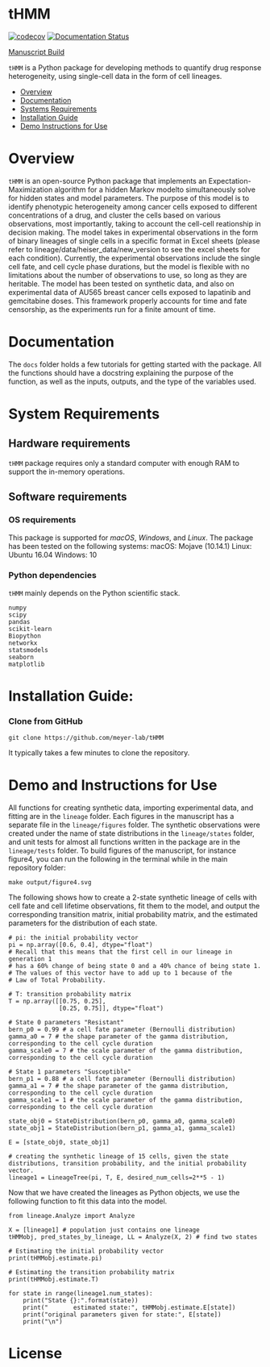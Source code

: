 # tHMM

[![codecov](https://codecov.io/gh/meyer-lab/tHMM/branch/master/graph/badge.svg)](https://codecov.io/gh/meyer-lab/tHMM)
[![Documentation Status](https://readthedocs.org/projects/tHMM/badge/?version=latest)](https://lineage-growth.readthedocs.io/en/latest/?badge=latest)

[Manuscript Build](https://meyer-lab.github.io/tHMM/manuscript.html)

`tHMM` is a Python package for developing methods to quantify drug response heterogeneity, using single-cell data in the form of cell lineages.

- [Overview](#Overview)
- [Documentation](#Documentation)
- [Systems Requirements](#system-requirements)
- [Installation Guide](#Installation-Guide)
- [Demo Instructions for Use](#Demo)

# Overview

`tHMM` is an open-source Python package that implements an Expectation-Maximization algorithm for a hidden Markov modelto simultaneously solve for hidden states and model parameters. The purpose of this model is to identify phenotypic heterogeneity among cancer cells exposed to different concentrations of a drug, and cluster the cells based on various observations, most importantly, taking to account the cell-cell reationship in decision making. The model takes in experimental observations in the form of binary lineages of single cells in a specific format in Excel sheets (please refer to lineage/data/heiser_data/new_version to see the excel sheets for each condition). Currently, the experimental observations include the single cell fate, and cell cycle phase durations, but the model is flexible with no limitations about the number of observations to use, so long as they are heritable. The model has been tested on synthetic data, and also on experimental data of AU565 breast cancer cells exposed to lapatinib and gemcitabine doses. This framework properly accounts for time and fate censorship, as the experiments run for a finite amount of time.

# Documentation
The `docs` folder holds a few tutorials for getting started with the package. All the functions should have a docstring explaining the purpose of the function, as well as the inputs, outputs, and the type of the variables used.

# System Requirements
## Hardware requirements
`tHMM` package requires only a standard computer with enough RAM to support the in-memory operations.

## Software requirements

### OS requirements
This package is supported for *macOS*, *Windows*, and *Linux*. The package has been tested on the following systems:
macOS: Mojave (10.14.1)
Linux: Ubuntu 16.04
Windows: 10

### Python dependencies
`tHMM` mainly depends on the Python scientific stack.

```
numpy
scipy
pandas
scikit-learn
Biopython
networkx
statsmodels
seaborn
matplotlib
```

# Installation Guide:

### Clone from GitHub
```
git clone https://github.com/meyer-lab/tHMM
```
It typically takes a few minutes to clone the repository.

# Demo and Instructions for Use

All functions for creating synthetic data, importing experimental data, and fitting are in the `lineage` folder. Each figures in the manuscript has a separate file in the `lineage/figures` folder. The synthetic observations were created under the name of state distributions in the `lineage/states` folder, and unit tests for almost all functions written in the package are in the `lineage/tests` folder.
To build figures of the manuscript, for instance figure4, you can run the following in the terminal while in the main repository folder:

```
make output/figure4.svg
```

The following shows how to create a 2-state synthetic lineage of cells with cell fate and cell lifetime observations, fit them to the model, and output the corresponding transition matrix, initial probability matrix, and the estimated parameters for the distribution of each state.

```
# pi: the initial probability vector
pi = np.array([0.6, 0.4], dtype="float")
# Recall that this means that the first cell in our lineage in generation 1
# has a 60% change of being state 0 and a 40% chance of being state 1.
# The values of this vector have to add up to 1 because of the
# Law of Total Probability.

# T: transition probability matrix
T = np.array([[0.75, 0.25],
              [0.25, 0.75]], dtype="float")

# State 0 parameters "Resistant"
bern_p0 = 0.99 # a cell fate parameter (Bernoulli distribution)
gamma_a0 = 7 # the shape parameter of the gamma distribution, corresponding to the cell cycle duration
gamma_scale0 = 7 # the scale parameter of the gamma distribution, corresponding to the cell cycle duration

# State 1 parameters "Susceptible"
bern_p1 = 0.88 # a cell fate parameter (Bernoulli distribution)
gamma_a1 = 7 # the shape parameter of the gamma distribution, corresponding to the cell cycle duration
gamma_scale1 = 1 # the scale parameter of the gamma distribution, corresponding to the cell cycle duration

state_obj0 = StateDistribution(bern_p0, gamma_a0, gamma_scale0)
state_obj1 = StateDistribution(bern_p1, gamma_a1, gamma_scale1)

E = [state_obj0, state_obj1]

# creating the synthetic lineage of 15 cells, given the state distributions, transition probability, and the initial probability vector.
lineage1 = LineageTree(pi, T, E, desired_num_cells=2**5 - 1)
```

Now that we have created the lineages as Python objects, we use the following function to fit this data into the model.

```
from lineage.Analyze import Analyze

X = [lineage1] # population just contains one lineage
tHMMobj, pred_states_by_lineage, LL = Analyze(X, 2) # find two states

# Estimating the initial probability vector
print(tHMMobj.estimate.pi)

# Estimating the transition probability matrix
print(tHMMobj.estimate.T)

for state in range(lineage1.num_states):
    print("State {}:".format(state))
    print("       estimated state:", tHMMobj.estimate.E[state])
    print("original parameters given for state:", E[state])
    print("\n")
```

# License
